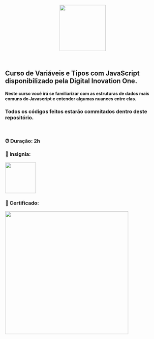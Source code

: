 <p align="center">
<img src="https://hermes.digitalinnovation.one/courses/cover/881a50c9-351e-4cf0-86d4-3ca6ac4a7d22_cover.png" height="150" >
</p><br>
<p align="center">
<h2> Curso de Variáveis e Tipos com JavaScript disponibilizado pela Digital Inovation One.</h2>
<h4> Neste curso você irá se familiarizar com as estruturas de dados mais comuns do Javascript e entender algumas nuances entre elas.</h4>

<h3> Todos os códigos feitos estarão commitados dentro deste repositório.</h3>
<br>
<h3> ⏰ Duração: 2h</h3>
<h3> 🏅 Insignia:</h3>
<a href="#"><img src="https://hermes.digitalinnovation.one/courses/badge/881a50c9-351e-4cf0-86d4-3ca6ac4a7d22.png" height="100"></a><br>
<h3> 🧾 Certificado:</h3>
<a href="https://www.dio.me/certificate/E11BE5A3/share" target="_blank"><img src="https://hermes.digitalinnovation.one/certificates/cover/E11BE5A3.jpg" height="400"></a>

</p>
